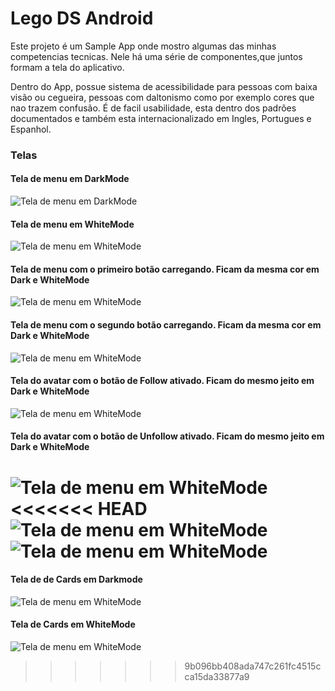 # Lego DS Android


Este projeto é um Sample App onde mostro algumas das minhas competencias tecnicas. Nele há uma série
 de componentes,que juntos formam a tela do aplicativo.

Dentro do App, possue sistema de acessibilidade para pessoas com baixa visão ou cegueira, pessoas 
com daltonismo como por exemplo cores que nao trazem confusão. É de facil usabilidade, esta dentro 
dos padrões documentados e também esta internacionalizado em Ingles, Portugues e Espanhol.


### Telas

#### Tela de menu em DarkMode
![Tela de menu em DarkMode](./documentacao/assets/menu_screen_dark.jpeg "git")

#### Tela de menu em WhiteMode
![Tela de menu em WhiteMode](./documentacao/assets/menu_screen_white.jpeg "Tela de menu em WhiteMode")

#### Tela de menu com o primeiro botão carregando. Ficam da mesma cor em Dark e WhiteMode
![Tela de menu em WhiteMode](./documentacao/assets/primary_button_loading.jpeg "Tela de menu com o primeiro botão carregando. Ficam da mesma cor em Dark e WhiteMode")

#### Tela de menu com o segundo botão carregando. Ficam da mesma cor em Dark e WhiteMode
![Tela de menu em WhiteMode](./documentacao/assets/secondary_button_loading.jpeg "Tela de menu com o segundo botão carregando. Ficam da mesma cor em Dark e WhiteMode")

#### Tela do avatar com o botão de Follow ativado. Ficam do mesmo jeito em Dark e WhiteMode
![Tela de menu em WhiteMode](./documentacao/assets/avatar_follow_screen.jpeg "Tela do avatar com o botão de Follow ativado. Ficam do mesmo jeito em Dark e WhiteMode")

#### Tela do avatar com o botão de Unfollow ativado. Ficam do mesmo jeito em Dark e WhiteMode
![Tela de menu em WhiteMode](./documentacao/assets/avatar_unfollow_screen.jpeg "Tela do avatar com o botão de Unfollow ativado. Ficam do mesmo jeito em Dark e WhiteMode")
<<<<<<< HEAD
![Tela de menu em WhiteMode](./documentacao/assets/write_cards_dark.jpeg "Tela de de Cards em Darkmode")
![Tela de menu em WhiteMode](./documentacao/assets/write_cards_white.jpeg "Tela de Cards em WhiteMode")
=======

#### Tela de de Cards em Darkmode
![Tela de menu em WhiteMode](./documentacao/assets/menu_screen_white.jpeg "Tela de de Cards em Darkmode")

#### Tela de Cards em WhiteMode
![Tela de menu em WhiteMode](./documentacao/assets/menu_screen_white.jpeg "Tela de Cards em WhiteMode")
>>>>>>> 9b096bb408ada747c261fc4515cca15da33877a9
